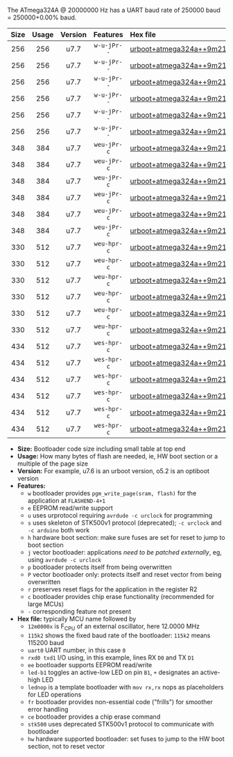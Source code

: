 The ATmega324A @ 20000000 Hz has a UART baud rate of 250000 baud = 250000+0.00% baud.

|Size|Usage|Version|Features|Hex file|
|:-:|:-:|:-:|:-:|:--|
|256|256|u7.7|`w-u-jPr--`|[urboot+atmega324a++9m2160x++115k2_uart0_rxd0_txd1_led+b0_fr.hex](https://raw.githubusercontent.com/stefanrueger/urboot.hex/main/mcus/atmega324a/external_oscillator/fcpu++9m2160_Hz/br++115k2_bps/urboot+atmega324a++9m2160x++115k2_uart0_rxd0_txd1_led+b0_fr.hex)|
|256|256|u7.7|`w-u-jPr--`|[urboot+atmega324a++9m2160x++115k2_uart0_rxd0_txd1_led+b7_fr.hex](https://raw.githubusercontent.com/stefanrueger/urboot.hex/main/mcus/atmega324a/external_oscillator/fcpu++9m2160_Hz/br++115k2_bps/urboot+atmega324a++9m2160x++115k2_uart0_rxd0_txd1_led+b7_fr.hex)|
|256|256|u7.7|`w-u-jPr--`|[urboot+atmega324a++9m2160x++115k2_uart0_rxd0_txd1_lednop_fr.hex](https://raw.githubusercontent.com/stefanrueger/urboot.hex/main/mcus/atmega324a/external_oscillator/fcpu++9m2160_Hz/br++115k2_bps/urboot+atmega324a++9m2160x++115k2_uart0_rxd0_txd1_lednop_fr.hex)|
|256|256|u7.7|`w-u-jPr--`|[urboot+atmega324a++9m2160x++115k2_uart1_rxd2_txd3_led+b0_fr.hex](https://raw.githubusercontent.com/stefanrueger/urboot.hex/main/mcus/atmega324a/external_oscillator/fcpu++9m2160_Hz/br++115k2_bps/urboot+atmega324a++9m2160x++115k2_uart1_rxd2_txd3_led+b0_fr.hex)|
|256|256|u7.7|`w-u-jPr--`|[urboot+atmega324a++9m2160x++115k2_uart1_rxd2_txd3_led+b7_fr.hex](https://raw.githubusercontent.com/stefanrueger/urboot.hex/main/mcus/atmega324a/external_oscillator/fcpu++9m2160_Hz/br++115k2_bps/urboot+atmega324a++9m2160x++115k2_uart1_rxd2_txd3_led+b7_fr.hex)|
|256|256|u7.7|`w-u-jPr--`|[urboot+atmega324a++9m2160x++115k2_uart1_rxd2_txd3_lednop_fr.hex](https://raw.githubusercontent.com/stefanrueger/urboot.hex/main/mcus/atmega324a/external_oscillator/fcpu++9m2160_Hz/br++115k2_bps/urboot+atmega324a++9m2160x++115k2_uart1_rxd2_txd3_lednop_fr.hex)|
|348|384|u7.7|`weu-jPr-c`|[urboot+atmega324a++9m2160x++115k2_uart0_rxd0_txd1_ee_led+b0_fr_ce.hex](https://raw.githubusercontent.com/stefanrueger/urboot.hex/main/mcus/atmega324a/external_oscillator/fcpu++9m2160_Hz/br++115k2_bps/urboot+atmega324a++9m2160x++115k2_uart0_rxd0_txd1_ee_led+b0_fr_ce.hex)|
|348|384|u7.7|`weu-jPr-c`|[urboot+atmega324a++9m2160x++115k2_uart0_rxd0_txd1_ee_led+b7_fr_ce.hex](https://raw.githubusercontent.com/stefanrueger/urboot.hex/main/mcus/atmega324a/external_oscillator/fcpu++9m2160_Hz/br++115k2_bps/urboot+atmega324a++9m2160x++115k2_uart0_rxd0_txd1_ee_led+b7_fr_ce.hex)|
|348|384|u7.7|`weu-jPr-c`|[urboot+atmega324a++9m2160x++115k2_uart0_rxd0_txd1_ee_lednop_fr_ce.hex](https://raw.githubusercontent.com/stefanrueger/urboot.hex/main/mcus/atmega324a/external_oscillator/fcpu++9m2160_Hz/br++115k2_bps/urboot+atmega324a++9m2160x++115k2_uart0_rxd0_txd1_ee_lednop_fr_ce.hex)|
|348|384|u7.7|`weu-jPr-c`|[urboot+atmega324a++9m2160x++115k2_uart1_rxd2_txd3_ee_led+b0_fr_ce.hex](https://raw.githubusercontent.com/stefanrueger/urboot.hex/main/mcus/atmega324a/external_oscillator/fcpu++9m2160_Hz/br++115k2_bps/urboot+atmega324a++9m2160x++115k2_uart1_rxd2_txd3_ee_led+b0_fr_ce.hex)|
|348|384|u7.7|`weu-jPr-c`|[urboot+atmega324a++9m2160x++115k2_uart1_rxd2_txd3_ee_led+b7_fr_ce.hex](https://raw.githubusercontent.com/stefanrueger/urboot.hex/main/mcus/atmega324a/external_oscillator/fcpu++9m2160_Hz/br++115k2_bps/urboot+atmega324a++9m2160x++115k2_uart1_rxd2_txd3_ee_led+b7_fr_ce.hex)|
|348|384|u7.7|`weu-jPr-c`|[urboot+atmega324a++9m2160x++115k2_uart1_rxd2_txd3_ee_lednop_fr_ce.hex](https://raw.githubusercontent.com/stefanrueger/urboot.hex/main/mcus/atmega324a/external_oscillator/fcpu++9m2160_Hz/br++115k2_bps/urboot+atmega324a++9m2160x++115k2_uart1_rxd2_txd3_ee_lednop_fr_ce.hex)|
|330|512|u7.7|`weu-hpr-c`|[urboot+atmega324a++9m2160x++115k2_uart0_rxd0_txd1_ee_led+b0_fr_ce_hw.hex](https://raw.githubusercontent.com/stefanrueger/urboot.hex/main/mcus/atmega324a/external_oscillator/fcpu++9m2160_Hz/br++115k2_bps/urboot+atmega324a++9m2160x++115k2_uart0_rxd0_txd1_ee_led+b0_fr_ce_hw.hex)|
|330|512|u7.7|`weu-hpr-c`|[urboot+atmega324a++9m2160x++115k2_uart0_rxd0_txd1_ee_led+b7_fr_ce_hw.hex](https://raw.githubusercontent.com/stefanrueger/urboot.hex/main/mcus/atmega324a/external_oscillator/fcpu++9m2160_Hz/br++115k2_bps/urboot+atmega324a++9m2160x++115k2_uart0_rxd0_txd1_ee_led+b7_fr_ce_hw.hex)|
|330|512|u7.7|`weu-hpr-c`|[urboot+atmega324a++9m2160x++115k2_uart0_rxd0_txd1_ee_lednop_fr_ce_hw.hex](https://raw.githubusercontent.com/stefanrueger/urboot.hex/main/mcus/atmega324a/external_oscillator/fcpu++9m2160_Hz/br++115k2_bps/urboot+atmega324a++9m2160x++115k2_uart0_rxd0_txd1_ee_lednop_fr_ce_hw.hex)|
|330|512|u7.7|`weu-hpr-c`|[urboot+atmega324a++9m2160x++115k2_uart1_rxd2_txd3_ee_led+b0_fr_ce_hw.hex](https://raw.githubusercontent.com/stefanrueger/urboot.hex/main/mcus/atmega324a/external_oscillator/fcpu++9m2160_Hz/br++115k2_bps/urboot+atmega324a++9m2160x++115k2_uart1_rxd2_txd3_ee_led+b0_fr_ce_hw.hex)|
|330|512|u7.7|`weu-hpr-c`|[urboot+atmega324a++9m2160x++115k2_uart1_rxd2_txd3_ee_led+b7_fr_ce_hw.hex](https://raw.githubusercontent.com/stefanrueger/urboot.hex/main/mcus/atmega324a/external_oscillator/fcpu++9m2160_Hz/br++115k2_bps/urboot+atmega324a++9m2160x++115k2_uart1_rxd2_txd3_ee_led+b7_fr_ce_hw.hex)|
|330|512|u7.7|`weu-hpr-c`|[urboot+atmega324a++9m2160x++115k2_uart1_rxd2_txd3_ee_lednop_fr_ce_hw.hex](https://raw.githubusercontent.com/stefanrueger/urboot.hex/main/mcus/atmega324a/external_oscillator/fcpu++9m2160_Hz/br++115k2_bps/urboot+atmega324a++9m2160x++115k2_uart1_rxd2_txd3_ee_lednop_fr_ce_hw.hex)|
|434|512|u7.7|`wes-hpr-c`|[urboot+atmega324a++9m2160x++115k2_uart0_rxd0_txd1_ee_led+b0_fr_ce_stk500_hw.hex](https://raw.githubusercontent.com/stefanrueger/urboot.hex/main/mcus/atmega324a/external_oscillator/fcpu++9m2160_Hz/br++115k2_bps/urboot+atmega324a++9m2160x++115k2_uart0_rxd0_txd1_ee_led+b0_fr_ce_stk500_hw.hex)|
|434|512|u7.7|`wes-hpr-c`|[urboot+atmega324a++9m2160x++115k2_uart0_rxd0_txd1_ee_led+b7_fr_ce_stk500_hw.hex](https://raw.githubusercontent.com/stefanrueger/urboot.hex/main/mcus/atmega324a/external_oscillator/fcpu++9m2160_Hz/br++115k2_bps/urboot+atmega324a++9m2160x++115k2_uart0_rxd0_txd1_ee_led+b7_fr_ce_stk500_hw.hex)|
|434|512|u7.7|`wes-hpr-c`|[urboot+atmega324a++9m2160x++115k2_uart0_rxd0_txd1_ee_lednop_fr_ce_stk500_hw.hex](https://raw.githubusercontent.com/stefanrueger/urboot.hex/main/mcus/atmega324a/external_oscillator/fcpu++9m2160_Hz/br++115k2_bps/urboot+atmega324a++9m2160x++115k2_uart0_rxd0_txd1_ee_lednop_fr_ce_stk500_hw.hex)|
|434|512|u7.7|`wes-hpr-c`|[urboot+atmega324a++9m2160x++115k2_uart1_rxd2_txd3_ee_led+b0_fr_ce_stk500_hw.hex](https://raw.githubusercontent.com/stefanrueger/urboot.hex/main/mcus/atmega324a/external_oscillator/fcpu++9m2160_Hz/br++115k2_bps/urboot+atmega324a++9m2160x++115k2_uart1_rxd2_txd3_ee_led+b0_fr_ce_stk500_hw.hex)|
|434|512|u7.7|`wes-hpr-c`|[urboot+atmega324a++9m2160x++115k2_uart1_rxd2_txd3_ee_led+b7_fr_ce_stk500_hw.hex](https://raw.githubusercontent.com/stefanrueger/urboot.hex/main/mcus/atmega324a/external_oscillator/fcpu++9m2160_Hz/br++115k2_bps/urboot+atmega324a++9m2160x++115k2_uart1_rxd2_txd3_ee_led+b7_fr_ce_stk500_hw.hex)|
|434|512|u7.7|`wes-hpr-c`|[urboot+atmega324a++9m2160x++115k2_uart1_rxd2_txd3_ee_lednop_fr_ce_stk500_hw.hex](https://raw.githubusercontent.com/stefanrueger/urboot.hex/main/mcus/atmega324a/external_oscillator/fcpu++9m2160_Hz/br++115k2_bps/urboot+atmega324a++9m2160x++115k2_uart1_rxd2_txd3_ee_lednop_fr_ce_stk500_hw.hex)|

- **Size:** Bootloader code size including small table at top end
- **Usage:** How many bytes of flash are needed, ie, HW boot section or a multiple of the page size
- **Version:** For example, u7.6 is an urboot version, o5.2 is an optiboot version
- **Features:**
  + `w` bootloader provides `pgm_write_page(sram, flash)` for the application at `FLASHEND-4+1`
  + `e` EEPROM read/write support
  + `u` uses urprotocol requiring `avrdude -c urclock` for programming
  + `s` uses skeleton of STK500v1 protocol (deprecated); `-c urclock` and `-c arduino` both work
  + `h` hardware boot section: make sure fuses are set for reset to jump to boot section
  + `j` vector bootloader: applications *need to be patched externally*, eg, using `avrdude -c urclock`
  + `p` bootloader protects itself from being overwritten
  + `P` vector bootloader only: protects itself and reset vector from being overwritten
  + `r` preserves reset flags for the application in the register R2
  + `c` bootloader provides chip erase functionality (recommended for large MCUs)
  + `-` corresponding feature not present
- **Hex file:** typically MCU name followed by
  + `12m0000x` is F<sub>CPU</sub> of an external oscillator, here 12.0000 MHz
  + `115k2` shows the fixed baud rate of the bootloader: `115k2` means 115200 baud
  + `uart0` UART number, in this case `0`
  + `rxd0 txd1` I/O using, in this example, lines RX `D0` and TX `D1`
  + `ee` bootloader supports EEPROM read/write
  + `led-b1` toggles an active-low LED on pin `B1`, `+` designates an active-high LED
  + `lednop` is a template bootloader with `mov rx,rx` nops as placeholders for LED operations
  + `fr` bootloader provides non-essential code ("frills") for smoother error handling
  + `ce` bootloader provides a chip erase command
  + `stk500` uses deprecated STK500v1 protocol to communicate with bootloader
  + `hw` hardware supported bootloader: set fuses to jump to the HW boot section, not to reset vector
